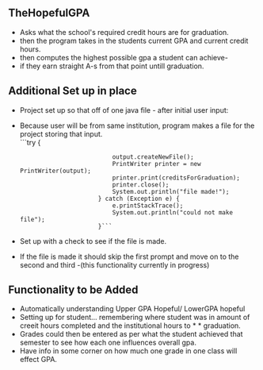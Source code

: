 ##    TheHopefulGPA  
* Asks what the school's required credit hours are for graduation.  
* then the program takes in the students current GPA and current credit hours.    
* then computes the highest possible gpa a student can achieve-    
* if they earn straight A-s from that point untill graduation.  
   
##    Additional Set up in place  
* Project set up so that off of one java file - after initial user input:  
* Because user will be from same institution, program makes a file for the project storing that input.    
                                                         ```try {

								output.createNewFile();
								PrintWriter printer = new PrintWriter(output);
								printer.print(creditsForGraduation);
								printer.close();
								System.out.println("file made!");
							} catch (Exception e) {
								e.printStackTrace();
								System.out.println("could not make file");
							}```
* Set up with a check to see if the file is made.  
* If the file is made it should skip the first prompt and move on to the second and third -(this functionality currently in progress)  
    
##   Functionality to be Added  
* Automatically understanding Upper GPA Hopeful/ LowerGPA hopeful  
* Setting up for student... remembering where student was in amount of creeit hours completed and the institutional hours to * * graduation.    
* Grades could then be entered as per what the student achieved that semester to see how each one influences overall gpa.  
* Have info in some corner on how much one grade in one class will effect GPA.  
